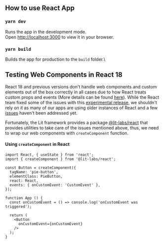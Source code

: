 ## How to use React App

### `yarn dev`

Runs the app in the development mode.\
Open [http://localhost:3000](http://localhost:3000) to view it in your browser.


### `yarn build`

Builds the app for production to the `build` folder.\


## Testing Web Components in React 18

React 18 and previous versions don't handle web components and custom elements out of the box correctly in all cases due to how React treats custom props and events (More details can be found [here](https://lit.dev/docs/frameworks/react/)). While the React team fixed some of the issues with this [experimental release](https://github.com/justeattakeaway/pie/compare/0.0.0-experimental-56a3c18e5-20230314?expand=1), we shouldn't rely on it as many of our apps are using older instances of React and a few [issues](https://custom-elements-everywhere.com/libraries/react/results/results.html) haven't been addressed yet.

Fortunately, the Lit framework provides a package [@lit-labs/react](https://lit.dev/docs/frameworks/react/) that provides utilities to take care of the issues mentioned above, thus, we need to wrap our web components with `createComponent` function.

#### Using `createComponent` in React

```
import React, { useState } from 'react';
import { createComponent } from '@lit-labs/react';

const Button = createComponent({
  tagName: 'pie-button',
  elementClass: PieButton,
  react: React,
  events: { onCustomEvent: 'CustomEvent' },
});

function App () {
  const onCustomEvent = () => console.log('onCustomEvent was triggered');

  return (
    <Button
      onCustomEvent={onCustomEvent}
    />
  );
}
```

